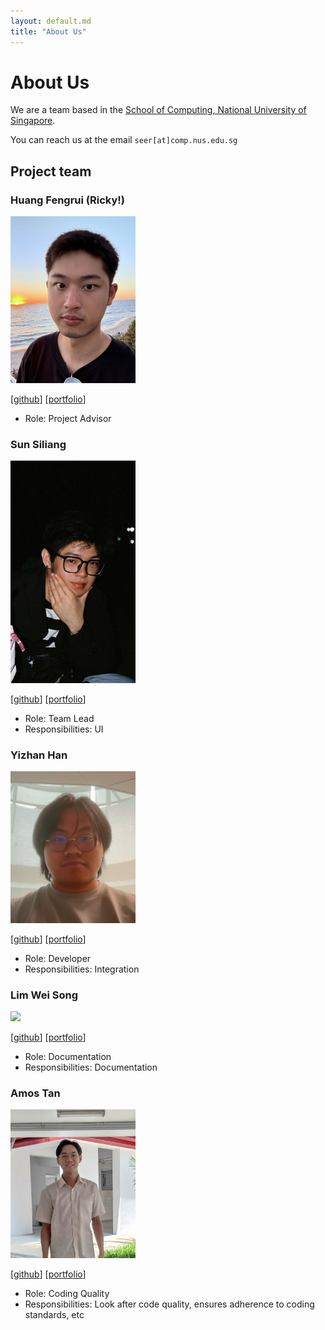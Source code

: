 ```yaml
---
layout: default.md
title: "About Us"
---
```


# About Us

We are a team based in the [School of Computing, National University of Singapore](http://www.comp.nus.edu.sg).

You can reach us at the email `seer[at]comp.nus.edu.sg`

## Project team

### Huang Fengrui (Ricky!)

<img src="images/rickyhfr.png" width="200px">

[[github](https://github.com/RickyHFR)]
[[portfolio](team/rickyhfr.md)]

* Role: Project Advisor

### Sun Siliang

<img src="images/ki1r0.png" width="200px">

[[github](https://github.com/ki1r0)]
[[portfolio](team/ki1r0.md)]

* Role: Team Lead
* Responsibilities: UI

### Yizhan Han

<img src="images/hyizhak.png" width="200px">

[[github](https://github.com/hyizhak)] [[portfolio](team/hyizhak.md)]

* Role: Developer
* Responsibilities: Integration

### Lim Wei Song

<img src="images/wei-song1.png" width="200px">

[[github](https://github.com/wei-song1)]
[[portfolio](team/wei-song1.md)]

* Role: Documentation
* Responsibilities: Documentation

### Amos Tan

<img src="images/tanjiehaoamos.png" width="200px">

[[github](http://github.com/TanJieHaoAmos)]
[[portfolio](team/tanjiehaoamos.md)]

* Role: Coding Quality
* Responsibilities: Look after code quality, ensures adherence to coding standards, etc
